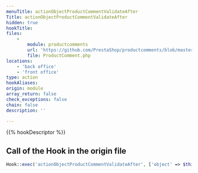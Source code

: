 ```yaml
---
menuTitle: actionObjectProductCommentValidateAfter
Title: actionObjectProductCommentValidateAfter
hidden: true
hookTitle: 
files:
    -
        module: productcomments
        url: 'https://github.com/PrestaShop/productcomments/blob/master/ProductComment.php'
        file: ProductComment.php
locations:
    - 'back office'
    - 'front office'
type: action
hookAliases: 
origin: module
array_return: false
check_exceptions: false
chain: false
description: ''

---
```


{{% hookDescriptor %}}

## Call of the Hook in the origin file

```php
Hook::exec('actionObjectProductCommentValidateAfter', ['object' => $this])
```
